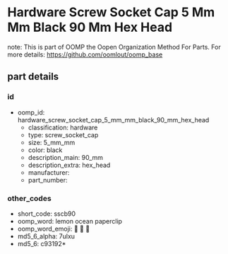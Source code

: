 # Hardware Screw Socket Cap 5 Mm Mm Black 90 Mm Hex Head  

note: This is part of OOMP the Oopen Organization Method For Parts. For more details: https://github.com/oomlout/oomp_base

##  part details





### id
* oomp_id: hardware_screw_socket_cap_5_mm_mm_black_90_mm_hex_head
  * classification: hardware
  * type: screw_socket_cap
  * size: 5_mm_mm
  * color: black
  * description_main: 90_mm
  * description_extra: hex_head
  * manufacturer: 
  * part_number: 

### other_codes
* short_code: sscb90
* oomp_word: lemon ocean paperclip
* oomp_word_emoji: :lemon: :ocean: :paperclip:
* md5_6_alpha: 7ulxu
* md5_6: c93192* 